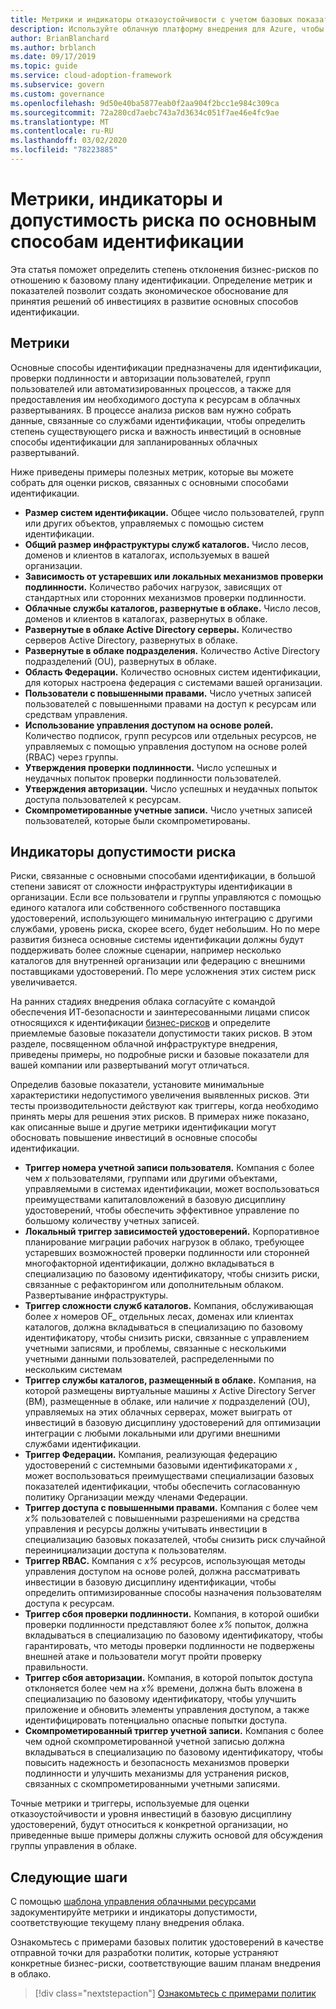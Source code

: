 ```yaml
---
title: Метрики и индикаторы отказоустойчивости с учетом базовых показателей.
description: Используйте облачную платформу внедрения для Azure, чтобы узнать, как количественно допуски рисков бизнеса, связанных с базовыми идентификаторами.
author: BrianBlanchard
ms.author: brblanch
ms.date: 09/17/2019
ms.topic: guide
ms.service: cloud-adoption-framework
ms.subservice: govern
ms.custom: governance
ms.openlocfilehash: 9d50e40ba5877eab0f2aa904f2bcc1e984c309ca
ms.sourcegitcommit: 72a280cd7aebc743a7d3634c051f7ae46e4fc9ae
ms.translationtype: MT
ms.contentlocale: ru-RU
ms.lasthandoff: 03/02/2020
ms.locfileid: "78223885"
---
```

# <a name="identity-baseline-metrics-indicators-and-risk-tolerance"></a>Метрики, индикаторы и допустимость риска по основным способам идентификации

Эта статья поможет определить степень отклонения бизнес-рисков по отношению к базовому плану идентификации. Определение метрик и показателей позволит создать экономическое обоснование для принятия решений об инвестициях в развитие основных способов идентификации.

## <a name="metrics"></a>Метрики

Основные способы идентификации предназначены для идентификации, проверки подлинности и авторизации пользователей, групп пользователей или автоматизированных процессов, а также для предоставления им необходимого доступа к ресурсам в облачных развертываниях. В процессе анализа рисков вам нужно собрать данные, связанные со службами идентификации, чтобы определить степень существующего риска и важность инвестиций в основные способы идентификации для запланированных облачных развертываний.

Ниже приведены примеры полезных метрик, которые вы можете собрать для оценки рисков, связанных с основными способами идентификации.

- **Размер систем идентификации.** Общее число пользователей, групп или других объектов, управляемых с помощью систем идентификации.
- **Общий размер инфраструктуры служб каталогов.** Число лесов, доменов и клиентов в каталогах, используемых в вашей организации.
- **Зависимость от устаревших или локальных механизмов проверки подлинности.** Количество рабочих нагрузок, зависящих от стандартных или сторонних механизмов проверки подлинности.
- **Облачные службы каталогов, развернутые в облаке.** Число лесов, доменов и клиентов в каталогах, развернутых в облаке.
- **Развернутые в облаке Active Directory серверы.** Количество серверов Active Directory, развернутых в облаке.
- **Развернутые в облаке подразделения.** Количество Active Directory подразделений (OU), развернутых в облаке.
- **Область Федерации.** Количество основных систем идентификации, для которых настроена федерация с системами вашей организации.
- **Пользователи с повышенными правами.** Число учетных записей пользователей с повышенными правами на доступ к ресурсам или средствам управления.
- **Использование управления доступом на основе ролей.** Количество подписок, групп ресурсов или отдельных ресурсов, не управляемых с помощью управления доступом на основе ролей (RBAC) через группы.
- **Утверждения проверки подлинности.** Число успешных и неудачных попыток проверки подлинности пользователей.
- **Утверждения авторизации.** Число успешных и неудачных попыток доступа пользователей к ресурсам.
- **Скомпрометированные учетные записи.** Число учетных записей пользователей, которые были скомпрометированы.

## <a name="risk-tolerance-indicators"></a>Индикаторы допустимости риска

Риски, связанные с основными способами идентификации, в большой степени зависят от сложности инфраструктуры идентификации в организации. Если все пользователи и группы управляются с помощью единого каталога или собственного собственного поставщика удостоверений, использующего минимальную интеграцию с другими службами, уровень риска, скорее всего, будет небольшим. Но по мере развития бизнеса основные системы идентификации должны будут поддерживать более сложные сценарии, например несколько каталогов для внутренней организации или федерацию с внешними поставщиками удостоверений. По мере усложнения этих систем риск увеличивается.

На ранних стадиях внедрения облака согласуйте с командой обеспечения ИТ-безопасности и заинтересованными лицами список относящихся к идентификации [бизнес-рисков](./business-risks.md) и определите приемлемые базовые показатели допустимости таких рисков. В этом разделе, посвященном облачной инфраструктуре внедрения, приведены примеры, но подробные риски и базовые показатели для вашей компании или развертываний могут отличаться.

Определив базовые показатели, установите минимальные характеристики недопустимого увеличения выявленных рисков. Эти тесты производительности действуют как триггеры, когда необходимо принять меры для решения этих рисков. В примерах ниже показано, как описанные выше и другие метрики идентификации могут обосновать повышение инвестиций в основные способы идентификации.

- **Триггер номера учетной записи пользователя.** Компания с более чем _x_ пользователями, группами или другими объектами, управляемыми в системах идентификации, может воспользоваться преимуществами капиталовложений в базовую дисциплину удостоверений, чтобы обеспечить эффективное управление по большому количеству учетных записей.
- **Локальный триггер зависимостей удостоверений.** Корпоративное планирование миграции рабочих нагрузок в облако, требующее устаревших возможностей проверки подлинности или сторонней многофакторной идентификации, должно вкладываться в специализацию по базовому идентификатору, чтобы снизить риски, связанные с рефакторингом или дополнительным облаком. Развертывание инфраструктуры.
- **Триггер сложности служб каталогов.** Компания, обслуживающая более _x_ номеров OF_ отдельных лесах, доменах или клиентах каталогов, должна вкладываться в специализацию по базовому идентификатору, чтобы снизить риски, связанные с управлением учетными записями, и проблемы, связанные с несколькими учетными данными пользователей, распределенными по нескольким системам
- **Триггер службы каталогов, размещенный в облаке.** Компания, на которой размещены виртуальные машины _x_ Active Directory Server (ВМ), размещенные в облаке, или наличие _x_ подразделений (OU), управляемых на этих облачных серверах, может выиграть от инвестиций в базовую дисциплину удостоверений для оптимизации интеграции с любыми локальными или другими внешними службами идентификации.
- **Триггер Федерации.** Компания, реализующая федерацию удостоверений с системными базовыми идентификаторами _x_ , может воспользоваться преимуществами специализации базовых показателей идентификации, чтобы обеспечить согласованную политику Организации между членами Федерации.
- **Триггер доступа с повышенными правами.** Компания с более чем _x%_ пользователей с повышенными разрешениями на средства управления и ресурсы должны учитывать инвестиции в специализацию базовых показателей, чтобы снизить риск случайной переинициализации доступа к пользователям.
- **Триггер RBAC.** Компания с _x%_ ресурсов, использующая методы управления доступом на основе ролей, должна рассматривать инвестиции в базовую дисциплину идентификации, чтобы определить оптимизированные способы назначения пользователям доступа к ресурсам.
- **Триггер сбоя проверки подлинности.** Компания, в которой ошибки проверки подлинности представляют более _x%_ попыток, должна вкладываться в специализацию по базовому идентификатору, чтобы гарантировать, что методы проверки подлинности не подвержены внешней атаке и пользователи могут пройти проверку правильности.
- **Триггер сбоя авторизации.** Компания, в которой попыток доступа отклоняется более чем на _x%_ времени, должна быть вложена в специализацию по базовому идентификатору, чтобы улучшить приложение и обновить элементы управления доступом, а также идентифицировать потенциально опасные попытки доступа.
- **Скомпрометированный триггер учетной записи.** Компания с более чем одной скомпрометированной учетной записью должна вкладываться в специализацию по базовому идентификатору, чтобы повысить надежность и безопасность механизмов проверки подлинности и улучшить механизмы для устранения рисков, связанных с скомпрометированными учетными записями.

Точные метрики и триггеры, используемые для оценки отказоустойчивости и уровня инвестиций в базовую дисциплину удостоверений, будут относиться к конкретной организации, но приведенные выше примеры должны служить основой для обсуждения группы управления в облаке.

## <a name="next-steps"></a>Следующие шаги

С помощью [шаблона управления облачными ресурсами](./template.md) задокументируйте метрики и индикаторы допустимости, соответствующие текущему плану внедрения облака.

Ознакомьтесь с примерами базовых политик удостоверений в качестве отправной точки для разработки политик, которые устраняют конкретные бизнес-риски, соответствующие вашим планам внедрения в облако.

> [!div class="nextstepaction"]
> [Ознакомьтесь с примерами политик](./policy-statements.md)
